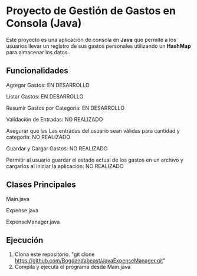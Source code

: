 # Proyecto de Gestión de Gastos en Consola (Java)

Este proyecto es una aplicación de consola en **Java** que permite a los usuarios llevar un registro de sus gastos personales utilizando un **HashMap** para almacenar los datos.


## Funcionalidades

Agregar Gastos: EN DESARROLLO

Listar Gastos: EN DESARROLLO

Resumir Gastos por Categoría: EN DESARROLLO

Validación de Entradas: NO REALIZADO

Asegurar que las Las entradas del usuario sean válidas para cantidad y categoría: NO REALIZADO

Guardar y Cargar Gastos: NO REALIZADO

Permitir al usuario guardar el estado actual de los gastos en un archivo y cargarlos al iniciar la aplicación: NO REALIZADO


## Clases Principales

Main.java

Expense.java

ExpenseManager.java



## Ejecución

1. Clona este repositorio. "git clone https://github.com/Bogdandabeast/JavaExpenseManager.git"
2. Compila y ejecuta el programa desde Main.java




